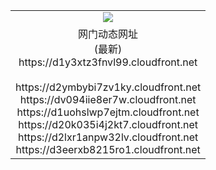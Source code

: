 ﻿<table>
  <tr></tr>
  <tr><td colspan=2 align=center><img src="https://d1y3xtz3fnvl99.cloudfront.net/Up/oGate.jpg" /></td></tr>
  <tr><td colspan=2 align=center>网门动态网址<br/>(最新)
<br>https://d1y3xtz3fnvl99.cloudfront.net
<br/>
<br>https://d2ymbybi7zv1ky.cloudfront.net
<br>https://dv094iie8er7w.cloudfront.net
<br>https://d1uohslwp7ejtm.cloudfront.net
<br>https://d20k035i4j2kt7.cloudfront.net
<br>https://d2lxr1anpw32lv.cloudfront.net
<br>https://d3eerxb8215ro1.cloudfront.net
    </td>
  </tr>
</table>
